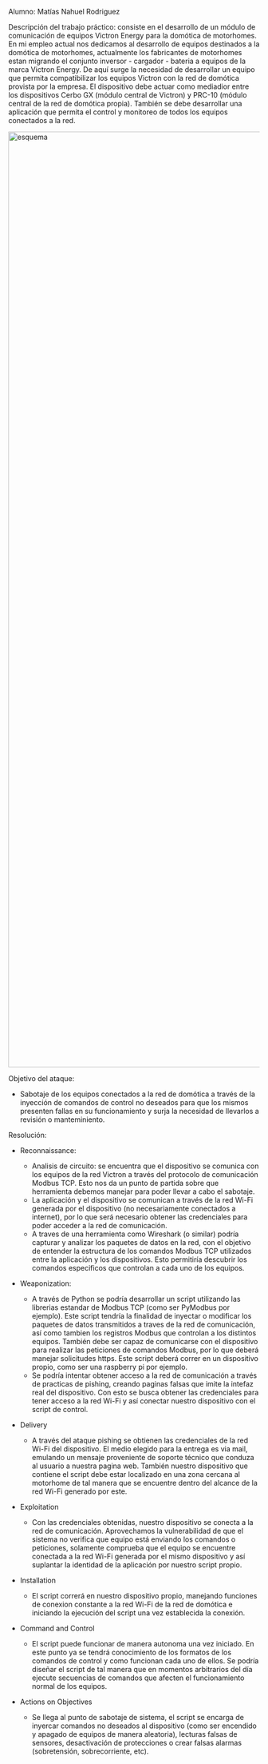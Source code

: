 Alumno: Matías Nahuel Rodriguez

Descripción del trabajo práctico: consiste en el desarrollo de un módulo de comunicación de equipos Victron Energy para la domótica de motorhomes. En mi empleo actual nos dedicamos al desarrollo de equipos destinados a la domótica de motorhomes, actualmente los fabricantes de motorhomes estan migrando el conjunto inversor - cargador - bateria a equipos de la marca Victron Energy. 
De aquí surge la necesidad de desarrollar un equipo que permita compatibilizar los equipos Victron con la red de domótica provista por la empresa. El dispositivo debe actuar como mediadior entre los dispositivos Cerbo GX (módulo central de Victron) y PRC-10 (módulo central de la red de domótica propia).
También se debe desarrollar una aplicación que permita el control y monitoreo de todos los equipos conectados a la red.

<img width="3384" height="1872" alt="esquema" src="https://github.com/user-attachments/assets/3cf2f3f7-d055-4f6f-a2d4-cbfe8818daff" />


Objetivo del ataque: 
- Sabotaje de los equipos conectados a la red de domótica a través de la inyección de comandos de control no deseados para que los mismos presenten fallas en su funcionamiento y surja la necesidad de llevarlos a revisión o manteminiento.

Resolución:
- Reconnaissance:
    - Analisis de circuito: se encuentra que el dispositivo se comunica con los equipos de la red Victron a través del protocolo de comunicación Modbus TCP. Esto nos da un punto de partida sobre que herramienta debemos manejar para poder llevar a cabo el sabotaje.
    - La aplicación y el dispositivo se comunican a través de la red Wi-Fi generada por el dispositivo (no necesariamente conectados a internet), por lo que será necesario obtener las credenciales para poder acceder a la red de comunicación.
    - A traves de una herramienta como Wireshark (o similar) podría capturar y analizar los paquetes de datos en la red, con el objetivo de entender la estructura de los comandos Modbus TCP utilizados entre la aplicación y los dispositivos. Esto permitiría descubrir los comandos especificos que controlan a cada uno de los equipos.
    
- Weaponization:    
    - A través de Python se podría desarrollar un script utilizando las librerias estandar de Modbus TCP (como ser PyModbus por ejemplo). Este script tendría la finalidad de inyectar o modificar los paquetes de datos transmitidos a traves de la red de comunicación, así como tambien los registros Modbus que controlan a los distintos equipos. También debe ser capaz de comunicarse con el dispositivo para realizar las peticiones de comandos Modbus, por lo que deberá manejar solicitudes https. Este script deberá correr en un dispositivo propio, como ser una raspberry pi por ejemplo.
    - Se podría intentar obtener acceso a la red  de comunicación a través de practicas de pishing, creando paginas falsas que imite la intefaz real del dispositivo. Con esto se busca obtener las credenciales para tener acceso a la red Wi-Fi y así conectar nuestro dispositivo con el script de control.
- Delivery
    - A través del ataque pishing se obtienen las credenciales de la red Wi-Fi del dispositivo. El medio elegido para la entrega es via mail, emulando un mensaje proveniente de soporte técnico que conduza al usuario a nuestra pagina web. También nuestro dispositivo que contiene el script debe estar localizado en una zona cercana al motorhome de tal manera que se encuentre dentro del alcance de la red Wi-Fi generado por este.
- Exploitation
    - Con las credenciales obtenidas, nuestro dispositivo se conecta a la red de comunicación. Aprovechamos la vulnerabilidad de que el sistema no verifica que equipo está enviando los comandos o peticiones, solamente comprueba que el equipo se encuentre conectada a la red Wi-Fi generada por el mismo dispositivo y así suplantar la identidad de la aplicación por nuestro script propio.
- Installation
    - El script correrá en nuestro dispositivo propio, manejando funciones de conexion constante a la red Wi-Fi de la red de domótica e iniciando la ejecución del script una vez establecida la conexión.
- Command and Control
    - El script puede funcionar de manera autonoma una vez iniciado. En este punto ya se tendrá conocimiento de los formatos de los comandos de control y como funcionan cada uno de ellos. Se podría diseñar el script de tal manera que en momentos arbitrarios del día ejecute secuencias de comandos que afecten el funcionamiento normal de los equipos. 
- Actions on Objectives
    - Se llega al punto de sabotaje de sistema, el script se encarga de inyercar comandos no deseados al dispositivo (como ser encendido y apagado de equipos de manera aleatoria), lecturas falsas de sensores, desactivación de protecciones o crear falsas alarmas (sobretensión, sobrecorriente, etc).
